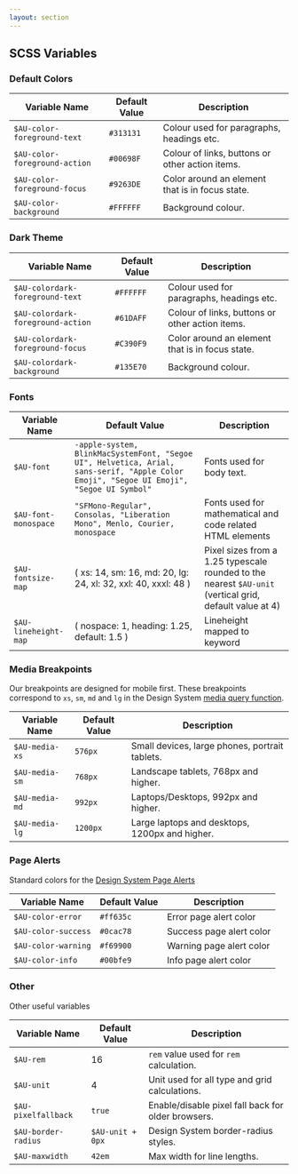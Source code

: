 ```yaml
---
layout: section
---
```


## SCSS Variables

### Default Colors

| Variable Name               | Default Value | Description                                                                                                |
|-----------------------------|---------------|------------------------------------------------------------------------------------------------------------|
| `$AU-color-foreground-text`   | `#313131`       | Colour used for paragraphs, headings etc.                                                                                 |
| `$AU-color-foreground-action` | `#00698F`       | Colour of links, buttons or other action items.                                                             |
| `$AU-color-foreground-focus`  | `#9263DE`       | Color around an element that is in focus state. |
| `$AU-color-background`        | `#FFFFFF`       | Background colour.                                                                            |


### Dark Theme 

| Variable Name               | Default Value | Description                                                                                                |
|-----------------------------|---------------|------------------------------------------------------------------------------------------------------------|
| `$AU-colordark-foreground-text`   | `#FFFFFF`       | Colour used for paragraphs, headings etc.                                                                                  |
| `$AU-colordark-foreground-action` | `#61DAFF`       | Colour of links, buttons or other action items.                                                             |
| `$AU-colordark-foreground-focus`  | `#C390F9`       | Color around an element that is in focus state. |
| `$AU-colordark-background`        | `#135E70`       | Background colour.                                                                            |


### Fonts

| Variable Name      |  Default Value                                                                                                                         |  Description                                                          | 
|--------------------|----------------------------------------------------------------------------------------------------------------------------------------|-----------------------------------------------------------------------| 
| `$AU-font`           |  `-apple-system, BlinkMacSystemFont, "Segoe UI", Helvetica, Arial, sans-serif, "Apple Color Emoji", "Segoe UI Emoji", "Segoe UI Symbol"` |  Fonts used for body text.                                                       | 
| `$AU-font-monospace` |  `"SFMono-Regular", Consolas, "Liberation Mono", Menlo, Courier, monospace`                                                              |  Fonts used for mathematical and code related HTML elements | 
| `$AU-fontsize-map`   |  ( xs: 14, sm: 16, md: 20, lg: 24, xl: 32, xxl: 40, xxxl: 48 ) |  Pixel sizes from a 1.25 typescale rounded to the nearest `$AU-unit` (vertical grid, default value at 4) | 
| `$AU-lineheight-map` |  ( nospace: 1, heading: 1.25, default: 1.5 )                   |  Lineheight mapped to keyword                                                      | 


### Media Breakpoints

Our breakpoints are designed for mobile first. These breakpoints correspond to `xs`, `sm`, `md` and `lg` in the Design System [media query function](#au-media).

| Variable Name |  Default Value |  Description                                   | 
|---------------|----------------|------------------------------------------------| 
| `$AU-media-xs`  |  `576px`         |  Small devices, large phones, portrait tablets. | 
| `$AU-media-sm`  |  `768px`         |  Landscape tablets, 768px and higher.           | 
| `$AU-media-md`  |  `992px`         |  Laptops/Desktops, 992px and higher.            | 
| `$AU-media-lg`  |  `1200px`        |  Large laptops and desktops, 1200px and higher. | 


### Page Alerts

Standard colors for the [Design System Page Alerts](../components/page-alerts)

| Variable Name     | Default Value | Description                                                                                                   |
|-------------------|---------------|---------------------------------------------------------------------------------------------------------------|
| `$AU-color-error`   | `#ff635c`       | Error page alert color |
| `$AU-color-success` | `#0cac78`       | Success page alert color                             |
| `$AU-color-warning` | `#f69900`       | Warning page alert color  |
| `$AU-color-info`    | `#00bfe9`       | Info page alert color                                                                             |


### Other

Other useful variables

| Variable Name     |  Default Value |  Description                                     | 
|-------------------|----------------|--------------------------------------------------| 
| `$AU-rem`           |  16            |  `rem` value used for `rem` calculation.           | 
| `$AU-unit`          |  4             |  Unit used for all type and grid calculations. | 
| `$AU-pixelfallback` |  `true`          |  Enable/disable pixel fall back for older browsers.         | 
| `$AU-border-radius` |  `$AU-unit + 0px` |  Design System border-radius styles. | 
| `$AU-maxwidth`      |  `42em`           |  Max width for line lengths. | 
